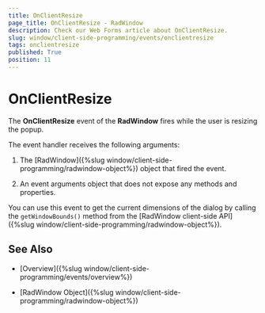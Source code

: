 ```yaml
---
title: OnClientResize
page_title: OnClientResize - RadWindow
description: Check our Web Forms article about OnClientResize.
slug: window/client-side-programming/events/onclientresize
tags: onclientresize
published: True
position: 11
---
```


# OnClientResize

The **OnClientResize** event of the **RadWindow** fires while the user is resizing the popup.

The event handler receives the following arguments:

1. The [RadWindow]({%slug window/client-side-programming/radwindow-object%}) object that fired the event.

1. An event arguments object that does not expose any methods and properties.

You can use this event to get the current dimensions of the dialog by calling the `getWindowBounds()` method from the [RadWindow client-side API]({%slug window/client-side-programming/radwindow-object%}).

## See Also

 * [Overview]({%slug window/client-side-programming/events/overview%})

 * [RadWindow Object]({%slug window/client-side-programming/radwindow-object%})
